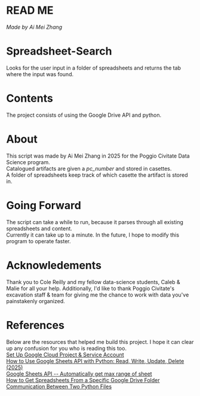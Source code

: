 # READ ME
*Made by Ai Mei Zhang*

# Spreadsheet-Search
Looks for the user input in a folder of spreadsheets and returns the tab where the input was found. 

# Contents
The project consists of using the Google Drive API and python.  

# About 
This script was made by Ai Mei Zhang in 2025 for the Poggio Civitate Data Science program.  
Catalogued artifacts are given a *pc_number* and stored in casettes.  
A folder of spreadsheets keep track of which casette the artifact is stored in.  

# Going Forward
The script can take a while to run, because it parses through all existing spreadsheets and content.  
Currently it can take up to a minute. In the future, I hope to modify this program to operate faster.  

# Acknowledements
Thank you to Cole Reilly and my fellow data-science students, Caleb & Malie for all your help. 
Additionally, I'd like to thank Poggio Civitate's excavation staff & team for giving me the chance to work with data you've painstakenly organized.  

# References
Below are the resources that helped me build this project. I hope it can clear up any confusion for you who is reading this too. <br>
[Set Up Google Cloud Project & Service Account](https://www.youtube.com/watch?v=_FmsEkF72M0) <br>
[How to Use Google Sheets API with Python: Read, Write, Update, Delete (2025)](https://youtu.be/bEEzKvkj0nI?si=IXem1DPF-aeVyFFP)  <br>
[Google Sheets API -- Automatically get max range of sheet](https://stackoverflow.com/questions/55205596/google-sheets-api-automatically-get-max-range-of-sheet)  <br>
[How to Get Spreadsheets From a Specific Google Drive Folder](https://stackoverflow.com/questions/36742716/how-to-get-spreadsheets-from-a-specific-google-drive-folder)  <br>
[Communication Between Two Python Files](https://stackoverflow.com/questions/43535497/communication-between-two-python-files) <br>
